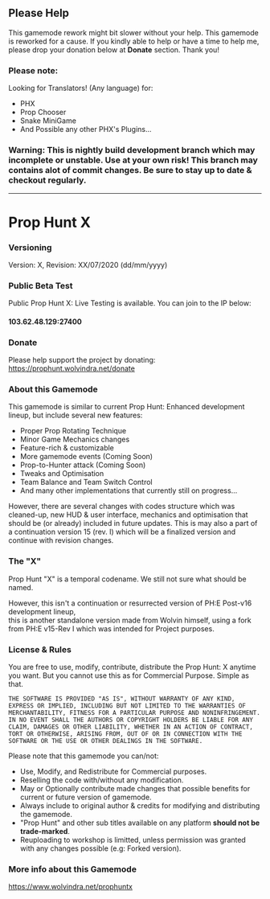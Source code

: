 ## Please Help
This gamemode rework might bit slower without your help. This gamemode is reworked for a cause. If you kindly able to help or have a time to help me, please drop
your donation below at **Donate** section. Thank you!

### Please note: 
Looking for Translators! (Any language) for:
- PHX
- Prop Chooser
- Snake MiniGame
- And Possible any other PHX's Plugins...

### Warning: This is nightly build development branch which may incomplete or unstable. Use at your own risk! This branch may contains alot of commit changes. Be sure to stay up to date & checkout regularly.

---

# Prop Hunt X

### Versioning
Version: X, Revision: XX/07/2020 (dd/mm/yyyy)

### Public Beta Test
Public Prop Hunt X: Live Testing is available. You can join to the IP below:

#### 103.62.48.129:27400

### Donate
Please help support the project by donating:  
https://prophunt.wolvindra.net/donate

### About this Gamemode
This gamemode is similar to current Prop Hunt: Enhanced development lineup, but include several new features:

- Proper Prop Rotating Technique
- Minor Game Mechanics changes
- Feature-rich & customizable
- More gamemode events (Coming Soon)
- Prop-to-Hunter attack (Coming Soon)
- Tweaks and Optimisation
- Team Balance and Team Switch Control
- And many other implementations that currently still on progress...

However, there are several changes with codes structure which was cleaned-up, new HUD & user interface,
mechanics and optimisation that should be (or already) included in future updates. This is may also a part of a continuation version 15 (rev. I) 
which will be a finalized version and continue with revision changes.

### The "X"
Prop Hunt "X" is a temporal codename. We still not sure what should be named.

However, this isn't a continuation or resurrected version of PH:E Post-v16 development lineup,  
this is another standalone version made from Wolvin himself, using a fork from PH:E v15-Rev I which was intended for Project purposes.

### License & Rules
You are free to use, modify, contribute, distribute the Prop Hunt: X anytime you want. But you cannot use this as for Commercial Purpose. Simple as that.

```
THE SOFTWARE IS PROVIDED "AS IS", WITHOUT WARRANTY OF ANY KIND, EXPRESS OR IMPLIED, INCLUDING BUT NOT LIMITED TO THE WARRANTIES OF MERCHANTABILITY, FITNESS FOR A PARTICULAR PURPOSE AND NONINFRINGEMENT.
IN NO EVENT SHALL THE AUTHORS OR COPYRIGHT HOLDERS BE LIABLE FOR ANY CLAIM, DAMAGES OR OTHER LIABILITY, WHETHER IN AN ACTION OF CONTRACT, TORT OR OTHERWISE, ARISING FROM, OUT OF OR IN CONNECTION WITH THE SOFTWARE OR THE USE OR OTHER DEALINGS IN THE SOFTWARE.
```

Please note that this gamemode you can/not:
- Use, Modify, and Redistribute for Commercial purposes.
- Reselling the code with/without any modification.
- May or Optionally contribute made changes that possible benefits for current or future version of gamemode.
- Always include to original author & credits for modifying and distributing the gamemode.
- "Prop Hunt" and other sub titles available on any platform **should not be trade-marked**.
- Reuploading to workshop is limitted, unless permission was granted with any changes possible (e.g: Forked version).

### More info about this Gamemode
https://www.wolvindra.net/prophuntx